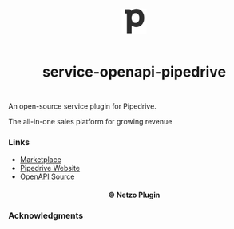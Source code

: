<div align="center">
  <a href="https://netzo.io" target="_blank" >
    <img height="50" src="https://raw.githubusercontent.com/netzoio/netzo/main/plugins/services/service-openapi-pipedrive/src/assets/icon.png" style="margin: 12px 0px" />
  </a>

  <h1 style="padding: 6px 0px 24px 0px">service-openapi-pipedrive</h1>
</div>

An open-source service plugin for Pipedrive.

The all-in-one sales platform for growing revenue


### Links

- [Marketplace](https://app.netzo.io/marketplace/service-openapi-pipedrive)
- [Pipedrive Website](https://www.pipedrive.com/en)
- [OpenAPI Source](https://developers.pipedrive.com/docs/api/v1/openapi.json)

<div align="center">
  <h4>© Netzo Plugin</h4>
</div>

### Acknowledgments
